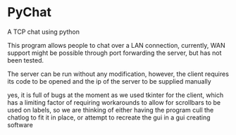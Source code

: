 # PyChat
A TCP chat using python

This program allows people to chat over a LAN connection, currently, WAN support might be possible through port forwarding the server, but has not been tested.

The server can be run without any modification, however, the client requires its code to be opened and the ip of the server to be supplied manually

yes, it is full of bugs at the moment as we used tkinter for the client, which has a limiting factor of requiring workarounds to allow for scrollbars to be used on labels, so we are thinking of either having the program cull the chatlog to fit it in place, or attempt to recreate the gui in a gui creating software
